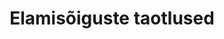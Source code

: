 ---
title: Elamisõiguste taotlused
title_en: 'Applications for permanent residency'
notes: >-
  Elamisõiguste taotluste allikaks on elamis- ja töölubade register. Euroopa
  Liidu, Euroopa Liidu Majanduspiirkonna liikmesriigi ja Šveitsi
  Konföderatsiooni kodanikul (edaspidi EL kodanik) on õigus Eestis viibida
  kehtiva reisidokumendi või isikutunnistuse alusel kuni 3 kuud elamisõigust
  registreerimata. EL kodaniku pereliikmel on õigus Eestis viibida kuni 3 kuud
  koos EL kodanikuga ning pereliikmel peab olema kehtiv reisidokument ja viisa.
notes_en: ''
category: 
  - Õigusemõistmine, õigussüsteem ja avalik turvalisus
category_en:
  - Justice, Legal System, and Public Safety
resources:
  - name: 'Kirjeldus ja seletuskiri'
    url: 'https://www.politsei.ee/et/juhend/politseitoeoega-seotud-avaandmed/elamisoiguste-taotlused'
    format: html
    interactive: 'FALSE'
  - name: 'https://opendata.smit.ee/ppa/csv/elamisoiguste_taotlused.csv'
    url: 'https://opendata.smit.ee/ppa/csv/elamisoiguste_taotlused.csv'
    format: csv
    interactive: 'FALSE'
  - name: 'https://opendata.smit.ee/ppa/csv/elamisoiguste_taotlused.zip'
    url: 'https://opendata.smit.ee/ppa/files/elamisoiguste_taotlused.zip'
    format: csv
    interactive: 'FALSE'
license: 'https://creativecommons.org/licenses/by-sa/3.0/ee/legalcode'
update_freq: 'http://purl.org/linked-data/sdmx/2009/code#freq-W'
organization: Politsei- ja Piirivalveamet
maintainer_name: 'Krista Rebane'
maintainer_email: avaandmed@list.politsei.ee
maintainer_phone: ''
date_issued: '30/10/2020'
date_modified: 2021/01/28
---